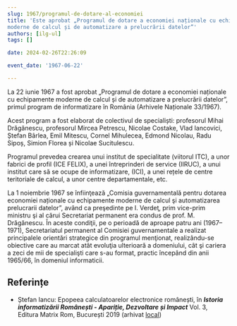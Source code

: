 ```yaml
---
slug: 1967/programul-de-dotare-al-economiei
title: 'Este aprobat „Programul de dotare a economiei naționale cu echipamente
moderne de calcul și de automatizare a prelucrării datelor”'
authors: [ilg-ul]
tags: []

date: 2024-02-26T22:26:09

event_date: '1967-06-22'

---
```


La 22 iunie 1967 a fost aprobat „Programul de dotare a economiei naționale cu echipamente
moderne de calcul și de automatizare a prelucrării datelor”, primul
program de informatizare în România (Arhivele Naționale 33/1967).

<!-- truncate -->

Acest program
a fost elaborat de colectivul de specialiști: profesorul Mihai Drăgănescu, profesorul
Mircea Petrescu, Nicolae Costake, Vlad Iancovici, Ștefan Bârlea, Emil Mitescu,
Cornel Mihulecea, Edmond Nicolau, Radu Sipoș, Simion Florea și Nicolae Sucitulescu.

Programul prevedea crearea unui institut de
specialitate (viitorul ITC), a unor fabrici de profil (ICE FELIX), a unei întreprinderi de service (IIRUC), a unui
institut care să se ocupe de informatizare, (ICI), a unei rețele
de centre teritoriale de calcul, a unor centre departamentale, etc.

La 1
noiembrie 1967 se înfiinţează „Comisia guvernamentală pentru dotarea economiei
naționale cu echipamente moderne de calcul şi automatizarea prelucrarii datelor”, având
ca preşedinte pe I. Verdeţ, prim vice-prim ministru şi al cărui Secretariat permanent era
condus de prof. M. Drăgănescu. În aceste condiţii, pe o perioadă de aproape patru ani
(1967–1971), Secretariatul permanent al Comisiei guvernamentale a realizat principalele
orientări strategice din programul menţionat, realizându-se obiective care au marcat atât
evoluţia ulterioară a domeniului, cât şi cariera a zeci de mii de specialişti care s-au
format, practic începând din anii 1965/66, în domeniul informaticii.

## Referințe

- Ștefan Iancu: Epopeea calculatoarelor electronice românești, în _**Istoria informatizării Românești - Apariție, Dezvoltare și Impact**_ Vol. 3, Editura Matrix Rom, București 2019 (arhivat [local](https://cronica-it.github.io/arhiva/#2019))
